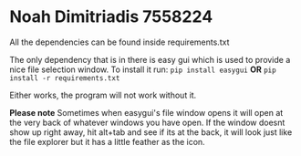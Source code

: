 # Noah Dimitriadis 7558224
All the dependencies can be found inside requirements.txt

The only dependency that is in there is easy gui which is used to provide a nice file selection window. 
To install it run: ```pip install easygui```
**OR**
```pip install -r requirements.txt```

Either works, the program will not work without it.

**Please note**
Sometimes when easygui's file window opens it will open at the very back of whatever windows you have open. If the window doesnt show up right away, hit alt+tab and see if its at the back, it will look just like the file explorer but it has a little feather as the icon.